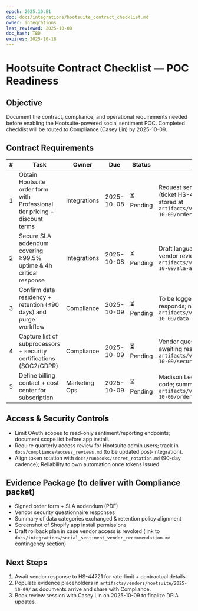 ```yaml
---
epoch: 2025.10.E1
doc: docs/integrations/hootsuite_contract_checklist.md
owner: integrations
last_reviewed: 2025-10-08
doc_hash: TBD
expires: 2025-10-18
---
```


# Hootsuite Contract Checklist — POC Readiness

## Objective

Document the contract, compliance, and operational requirements needed before enabling the Hootsuite-powered social sentiment POC. Completed checklist will be routed to Compliance (Casey Lin) by 2025-10-09.

## Contract Requirements

| #   | Task                                                                        | Owner         | Due        | Status     | Evidence                                                                                                                        |
| --- | --------------------------------------------------------------------------- | ------------- | ---------- | ---------- | ------------------------------------------------------------------------------------------------------------------------------- |
| 1   | Obtain Hootsuite order form with Professional tier pricing + discount terms | Integrations  | 2025-10-08 | ⏳ Pending | Request sent via vendor portal (ticket HS-44721); placeholder stored at `artifacts/vendors/hootsuite/2025-10-09/order-form.pdf` |
| 2   | Secure SLA addendum covering ≥99.5% uptime & 4h critical response           | Integrations  | 2025-10-08 | ⏳ Pending | Draft language prepared; awaiting vendor review; placeholder at `artifacts/vendors/hootsuite/2025-10-09/sla-addendum.pdf`       |
| 3   | Confirm data residency + retention (≤90 days) and purge workflow            | Compliance    | 2025-10-09 | ⏳ Pending | To be logged in DPIA once vendor responds; notes in `artifacts/vendors/hootsuite/2025-10-09/data-handling-summary.md`           |
| 4   | Capture list of subprocessors + security certifications (SOC2/GDPR)         | Compliance    | 2025-10-09 | ⏳ Pending | Vendor questionnaire requested; awaiting responses in `artifacts/vendors/hootsuite/2025-10-09/security-questionnaire.md`        |
| 5   | Define billing contact + cost center for subscription                       | Marketing Ops | 2025-10-09 | ⏳ Pending | Madison Lee to confirm budget code; summary to append in `artifacts/vendors/hootsuite/2025-10-09/order-form.pdf`                |

## Access & Security Controls

- Limit OAuth scopes to read-only sentiment/reporting endpoints; document scope list before app install.
- Require quarterly access review for Hootsuite admin users; track in `docs/compliance/access_reviews.md` (to be updated post-integration).
- Align token rotation with `docs/runbooks/secret_rotation.md` (90-day cadence); Reliability to own automation once tokens issued.

## Evidence Package (to deliver with Compliance packet)

- Signed order form + SLA addendum (PDF)
- Vendor security questionnaire responses
- Summary of data categories exchanged & retention policy alignment
- Screenshot of Shopify app install permissions
- Draft rollback plan in case vendor access is revoked (link to `docs/integrations/social_sentiment_vendor_recommendation.md` contingency section)

## Next Steps

1. Await vendor response to HS-44721 for rate-limit + contractual details.
2. Populate evidence placeholders in `artifacts/vendors/hootsuite/2025-10-09/` as documents arrive and share with Compliance.
3. Book review session with Casey Lin on 2025-10-09 to finalize DPIA updates.
